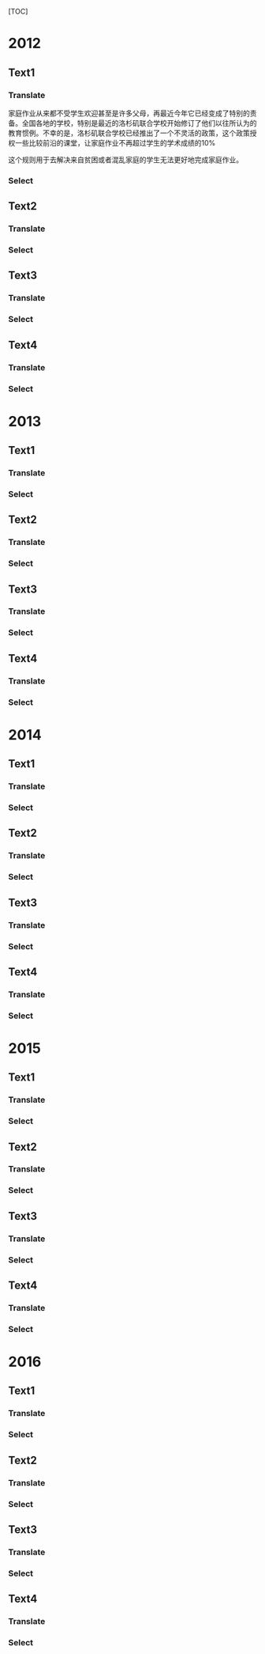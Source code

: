 [TOC]

# 2012

## Text1

### Translate

​    家庭作业从来都不受学生欢迎甚至是许多父母，再最近今年它已经变成了特别的责备。全国各地的学校，特别是最近的洛杉矶联合学校开始修订了他们以往所认为的教育惯例。不幸的是，洛杉矶联合学校已经推出了一个不灵活的政策，这个政策授权一些比较前沿的课堂，让家庭作业不再超过学生的学术成绩的10%

​    这个规则用于去解决来自贫困或者混乱家庭的学生无法更好地完成家庭作业。

### Select

## Text2

### Translate

### Select

## Text3

### Translate

### Select

## Text4

### Translate

### Select

# 2013

## Text1

### Translate

### Select

## Text2

### Translate

### Select

## Text3

### Translate

### Select

## Text4

### Translate

### Select

# 2014

## Text1

### Translate

### Select

## Text2

### Translate

### Select

## Text3

### Translate

### Select

## Text4

### Translate

### Select

# 2015

## Text1

### Translate

### Select

## Text2

### Translate

### Select

## Text3

### Translate

### Select

## Text4

### Translate

### Select

# 2016

## Text1

### Translate

### Select

## Text2

### Translate

### Select

## Text3

### Translate

### Select

## Text4

### Translate

### Select

